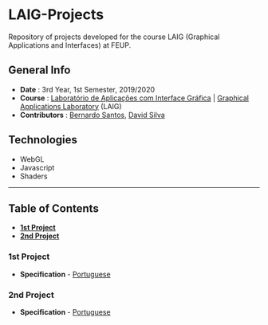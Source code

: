 # LAIG-Projects
Repository of projects developed for the course LAIG (Graphical Applications and Interfaces) at FEUP.


## General Info
* **Date** : 3rd Year, 1st Semester, 2019/2020
* **Course** : [Laboratório de Aplicações com Interface Gráfica](https://sigarra.up.pt/feup/pt/ucurr_geral.ficha_uc_view?pv_ocorrencia_id=436446) | [Graphical Applications Laboratory](https://sigarra.up.pt/feup/en/UCURR_GERAL.FICHA_UC_VIEW?pv_ocorrencia_id=436446) (LAIG)
* **Contributors** : [Bernardo Santos](https://github.com/bernas670), [David Silva](https://github.com/daviddias99)

## Technologies
* WebGL
* Javascript
* Shaders

---

## Table of Contents
* [**1st Project**](#1st-project)
* [**2nd Project**](#2nd-project)

### 1st Project
* **Specification** - [Portuguese](1st_Project/docs/proj1_specification.pdf)

### 2nd Project
* **Specification** - [Portuguese](2nd_Project/docs/proj2_specification.pdf)
